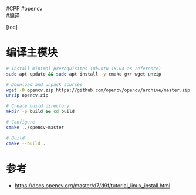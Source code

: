 #CPP 
#opencv  
#编译

[toc]

#   编译主模块
```bash
# Install minimal prerequisites (Ubuntu 18.04 as reference)
sudo apt update && sudo apt install -y cmake g++ wget unzip

# Download and unpack sources
wget -O opencv.zip https://github.com/opencv/opencv/archive/master.zip 
unzip opencv.zip

# Create build directory
mkdir -p build && cd build

# Configure
cmake ../opencv-master

# Build
cmake --build .
```

#  参考
- https://docs.opencv.org/master/d7/d9f/tutorial_linux_install.html